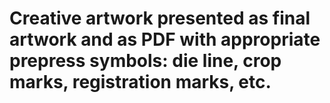 # Creative artwork presented as final artwork and as PDF with appropriate prepress symbols: die line, crop marks, registration marks, etc.
